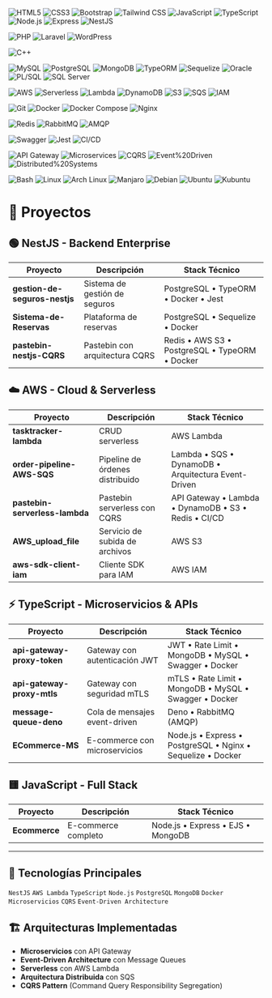 ![HTML5](https://img.shields.io/badge/HTML5-E34F26?style=flat-square&logo=html5&logoColor=white)
![CSS3](https://img.shields.io/badge/CSS3-1572B6?style=flat-square&logo=css3&logoColor=white)
![Bootstrap](https://img.shields.io/badge/Bootstrap-7952B3?style=flat-square&logo=bootstrap&logoColor=white)
![Tailwind CSS](https://img.shields.io/badge/Tailwind_CSS-38B2AC?style=flat-square&logo=tailwind-css&logoColor=white)
![JavaScript](https://img.shields.io/badge/JavaScript-F7DF1E?style=flat-square&logo=javascript&logoColor=black)
![TypeScript](https://img.shields.io/badge/TypeScript-3178C6?style=flat-square&logo=typescript&logoColor=white)
![Node.js](https://img.shields.io/badge/Node.js-339933?style=flat-square&logo=nodedotjs&logoColor=white)
![Express](https://img.shields.io/badge/Express-000000?style=flat-square&logo=express&logoColor=white)
![NestJS](https://img.shields.io/badge/NestJS-E0234E?style=flat-square&logo=nestjs&logoColor=white)

![PHP](https://img.shields.io/badge/PHP-777BB4?style=flat-square&logo=php&logoColor=white)
![Laravel](https://img.shields.io/badge/Laravel-FF2D20?style=flat-square&logo=laravel&logoColor=white)
![WordPress](https://img.shields.io/badge/WordPress-21759B?style=flat-square&logo=wordpress&logoColor=white)

![C++](https://img.shields.io/badge/C++-00599C?style=flat-square&logo=cplusplus&logoColor=white)
 
![MySQL](https://img.shields.io/badge/MySQL-4479A1?style=flat-square&logo=mysql&logoColor=white)
![PostgreSQL](https://img.shields.io/badge/PostgreSQL-4169E1?style=flat-square&logo=postgresql&logoColor=white)
![MongoDB](https://img.shields.io/badge/MongoDB-47A248?style=flat-square&logo=mongodb&logoColor=white)
![TypeORM](https://img.shields.io/badge/TypeORM-FE0803?style=flat-square&logo=typeorm&logoColor=white)
![Sequelize](https://img.shields.io/badge/Sequelize-52B0E7?style=flat-square&logo=sequelize&logoColor=white)
![Oracle](https://img.shields.io/badge/Oracle-F80000?style=flat-square&logo=oracle&logoColor=white)
![PL/SQL](https://img.shields.io/badge/PL%2FSQL-F80000?style=flat-square&logo=oracle&logoColor=white)
![SQL Server](https://img.shields.io/badge/SQL_Server-CC2927?style=flat-square&logo=microsoft-sql-server&logoColor=white)
 
![AWS](https://img.shields.io/badge/AWS-FF9900?style=flat-square&logo=amazonaws&logoColor=white)
![Serverless](https://img.shields.io/badge/Serverless-FD5750?style=flat-square&logoColor=white)
![Lambda](https://img.shields.io/badge/Lambda-FF9900?style=flat-square&logo=awslambda&logoColor=white)
![DynamoDB](https://img.shields.io/badge/DynamoDB-4053D6?style=flat-square&logo=amazondynamodb&logoColor=white)
![S3](https://img.shields.io/badge/S3-569A31?style=flat-square&logo=amazons3&logoColor=white)
![SQS](https://img.shields.io/badge/SQS-FF4F8B?style=flat-square&logo=amazonsqs&logoColor=white)
![IAM](https://img.shields.io/badge/IAM-DD344C?style=flat-square&logo=amazoniam&logoColor=white)
 
![Git](https://img.shields.io/badge/Git-F05032?style=flat-square&logo=git&logoColor=white)
![Docker](https://img.shields.io/badge/Docker-2496ED?style=flat-square&logo=docker&logoColor=white)
![Docker Compose](https://img.shields.io/badge/Docker%20Compose-2496ED?style=flat-square&logo=docker&logoColor=white)
![Nginx](https://img.shields.io/badge/Nginx-009639?style=flat-square&logo=nginx&logoColor=white)
 
![Redis](https://img.shields.io/badge/Redis-DC382D?style=flat-square&logo=redis&logoColor=white)
![RabbitMQ](https://img.shields.io/badge/RabbitMQ-FF6600?style=flat-square&logo=rabbitmq&logoColor=white)
![AMQP](https://img.shields.io/badge/AMQP-FF6600?style=flat-square&logo=rabbitmq&logoColor=white)
 
![Swagger](https://img.shields.io/badge/Swagger-85EA2D?style=flat-square&logo=swagger&logoColor=black)
![Jest](https://img.shields.io/badge/Jest-C21325?style=flat-square&logo=jest&logoColor=white)
![CI/CD](https://img.shields.io/badge/CI%2FCD-2088FF?style=flat-square&logoColor=white)
 
![API Gateway](https://img.shields.io/badge/API%20Gateway-FF4F8B?style=flat-square&logo=amazonapigateway&logoColor=white)
![Microservices](https://img.shields.io/badge/Microservices-1976D2?style=flat-square&logoColor=white)
![CQRS](https://img.shields.io/badge/CQRS-4CAF50?style=flat-square&logoColor=white)
![Event%20Driven](https://img.shields.io/badge/Event%20Driven-FF5722?style=flat-square&logoColor=white)
![Distributed%20Systems](https://img.shields.io/badge/Distributed%20Systems-9C27B0?style=flat-square&logoColor=white)
 
![Bash](https://img.shields.io/badge/Bash-4EAA25?style=flat-square&logo=gnubash&logoColor=white)
![Linux](https://img.shields.io/badge/Linux-FCC624?style=flat-square&logo=linux&logoColor=black)
![Arch Linux](https://img.shields.io/badge/Arch_Linux-1793D1?style=flat-square&logo=arch-linux&logoColor=white)
![Manjaro](https://img.shields.io/badge/Manjaro-35BF5C?style=flat-square&logo=manjaro&logoColor=white)
![Debian](https://img.shields.io/badge/Debian-A81D33?style=flat-square&logo=debian&logoColor=white)
![Ubuntu](https://img.shields.io/badge/Ubuntu-E95420?style=flat-square&logo=ubuntu&logoColor=white)
![Kubuntu](https://img.shields.io/badge/Kubuntu-0079C1?style=flat-square&logo=kubuntu&logoColor=white)


# 💼 Proyectos

## 🟢 **NestJS** - Backend Enterprise

| Proyecto | Descripción | Stack Técnico |
|----------|-------------|---------------|
| **gestion-de-seguros-nestjs** | Sistema de gestión de seguros | PostgreSQL • TypeORM • Docker • Jest |
| **Sistema-de-Reservas** | Plataforma de reservas | PostgreSQL • Sequelize • Docker |
| **pastebin-nestjs-CQRS** | Pastebin con arquitectura CQRS | Redis • AWS S3 • PostgreSQL • TypeORM • Docker |

## ☁️ **AWS** - Cloud & Serverless

| Proyecto | Descripción | Stack Técnico |
|----------|-------------|---------------|
| **tasktracker-lambda** | CRUD serverless | AWS Lambda |
| **order-pipeline-AWS-SQS** | Pipeline de órdenes distribuido | Lambda • SQS • DynamoDB • Arquitectura Event-Driven |
| **pastebin-serverless-lambda** | Pastebin serverless con CQRS | API Gateway • Lambda • DynamoDB • S3 • Redis • CI/CD |
| **AWS_upload_file** | Servicio de subida de archivos | AWS S3 |
| **aws-sdk-client-iam** | Cliente SDK para IAM | AWS IAM |

## ⚡ **TypeScript** - Microservicios & APIs

| Proyecto | Descripción | Stack Técnico |
|----------|-------------|---------------|
| **api-gateway-proxy-token** | Gateway con autenticación JWT | JWT • Rate Limit • MongoDB • MySQL • Swagger • Docker |
| **api-gateway-proxy-mtls** | Gateway con seguridad mTLS | mTLS • Rate Limit • MongoDB • MySQL • Swagger • Docker |
| **message-queue-deno** | Cola de mensajes event-driven | Deno • RabbitMQ (AMQP) |
| **ECommerce-MS** | E-commerce con microservicios | Node.js • Express • PostgreSQL • Nginx • Sequelize • Docker |

## 🟨 **JavaScript** - Full Stack

| Proyecto | Descripción | Stack Técnico |
|----------|-------------|---------------|
| **Ecommerce** | E-commerce completo | Node.js • Express • EJS • MongoDB |

---

## 🔧 **Tecnologías Principales**
`NestJS` `AWS Lambda` `TypeScript` `Node.js` `PostgreSQL` `MongoDB` `Docker` `Microservicios` `CQRS` `Event-Driven Architecture`

## 🏗️ **Arquitecturas Implementadas**
- **Microservicios** con API Gateway
- **Event-Driven Architecture** con Message Queues
- **Serverless** con AWS Lambda
- **Arquitectura Distribuida** con SQS
- **CQRS Pattern** (Command Query Responsibility Segregation)
